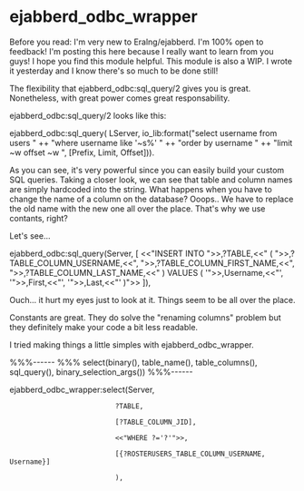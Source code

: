 ejabberd_odbc_wrapper
=====================

Before you read:
I'm very new to Eralng/ejabberd. I'm 100% open to feedback! I'm posting this here because I really want to learn from you guys! I hope you find this module helpful. This module is also a WIP. I wrote it yesterday and I know there's so much to be done still!


The flexibility that ejabberd_odbc:sql_query/2 gives you is great. Nonetheless, with great power comes great responsability.

ejabberd_odbc:sql_query/2 looks like this:

ejabberd_odbc:sql_query( 
      LServer,
      io_lib:format("select username from users " ++
                    "where username like '~s%' " ++
                    "order by username " ++
                    "limit ~w offset ~w ", [Prefix, Limit, Offset])).
                    
As you can see, it's very powerful since you can easily build your custom SQL queries. Taking a closer look, we can see that table and column names are simply hardcoded into the string. What happens when you have to change the name of a column on the database? Ooops.. We have to replace the old name with the new one all over the place. That's why we use contants, right?

Let's see...

ejabberd_odbc:sql_query(Server,
                        [
                          <<"INSERT INTO ">>,?TABLE,<<" (
                          ">>,?TABLE_COLUMN_USERNAME,<<",
                          ">>,?TABLE_COLUMN_FIRST_NAME,<<",
                          ">>,?TABLE_COLUMN_LAST_NAME,<<"
                          ) VALUES (
                          '">>,Username,<<"',
                          '">>,First,<<"',
                           '">>,Last,<<"'
                          )">>
                        ]),
                      
                      
Ouch... it hurt my eyes just to look at it. Things seem to be all over the place. 


Constants are great. They do solve the "renaming columns" problem but they definitely make your code a bit less readable.

I tried making things a little simples with ejabberd_odbc_wrapper.

%%%------
%%% select(binary(), table_name(), table_columns(), sql_query(), binary_selection_args())
%%%------

ejabberd_odbc_wrapper:select(Server,

                              ?TABLE, 
                              
                              [?TABLE_COLUMN_JID],

                              <<"WHERE ?='?'">>,
                              
                              [{?ROSTERUSERS_TABLE_COLUMN_USERNAME, Username}]
                              
                              ),
                              



